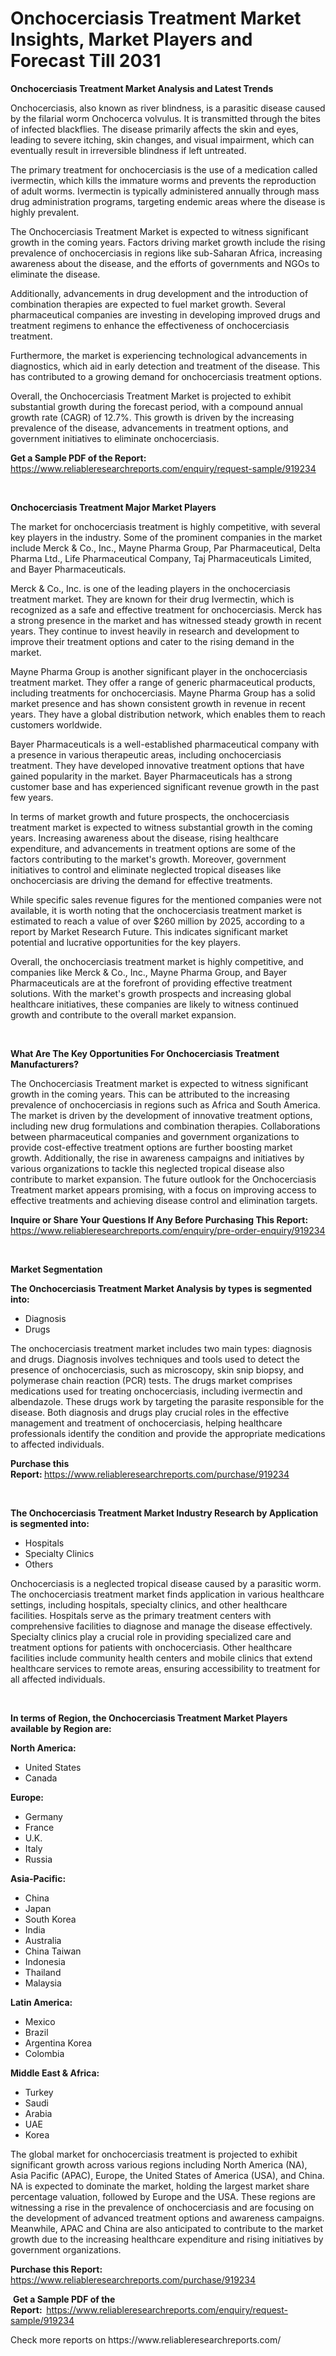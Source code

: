 <p><h1>Onchocerciasis Treatment Market Insights, Market Players and Forecast Till 2031</h1></p><p><strong>Onchocerciasis Treatment Market Analysis and Latest Trends</strong></p>
<p><p>Onchocerciasis, also known as river blindness, is a parasitic disease caused by the filarial worm Onchocerca volvulus. It is transmitted through the bites of infected blackflies. The disease primarily affects the skin and eyes, leading to severe itching, skin changes, and visual impairment, which can eventually result in irreversible blindness if left untreated.</p><p>The primary treatment for onchocerciasis is the use of a medication called ivermectin, which kills the immature worms and prevents the reproduction of adult worms. Ivermectin is typically administered annually through mass drug administration programs, targeting endemic areas where the disease is highly prevalent.</p><p>The Onchocerciasis Treatment Market is expected to witness significant growth in the coming years. Factors driving market growth include the rising prevalence of onchocerciasis in regions like sub-Saharan Africa, increasing awareness about the disease, and the efforts of governments and NGOs to eliminate the disease.</p><p>Additionally, advancements in drug development and the introduction of combination therapies are expected to fuel market growth. Several pharmaceutical companies are investing in developing improved drugs and treatment regimens to enhance the effectiveness of onchocerciasis treatment.</p><p>Furthermore, the market is experiencing technological advancements in diagnostics, which aid in early detection and treatment of the disease. This has contributed to a growing demand for onchocerciasis treatment options.</p><p>Overall, the Onchocerciasis Treatment Market is projected to exhibit substantial growth during the forecast period, with a compound annual growth rate (CAGR) of 12.7%. This growth is driven by the increasing prevalence of the disease, advancements in treatment options, and government initiatives to eliminate onchocerciasis.</p></p>
<p><strong>Get a Sample PDF of the Report:&nbsp;</strong> <a href="https://www.reliableresearchreports.com/enquiry/request-sample/919234">https://www.reliableresearchreports.com/enquiry/request-sample/919234</a></p>
<p>&nbsp;</p>
<p><strong>Onchocerciasis Treatment Major Market Players</strong></p>
<p><p>The market for onchocerciasis treatment is highly competitive, with several key players in the industry. Some of the prominent companies in the market include Merck & Co., Inc., Mayne Pharma Group, Par Pharmaceutical, Delta Pharma Ltd., Life Pharmaceutical Company, Taj Pharmaceuticals Limited, and Bayer Pharmaceuticals.</p><p>Merck & Co., Inc. is one of the leading players in the onchocerciasis treatment market. They are known for their drug Ivermectin, which is recognized as a safe and effective treatment for onchocerciasis. Merck has a strong presence in the market and has witnessed steady growth in recent years. They continue to invest heavily in research and development to improve their treatment options and cater to the rising demand in the market.</p><p>Mayne Pharma Group is another significant player in the onchocerciasis treatment market. They offer a range of generic pharmaceutical products, including treatments for onchocerciasis. Mayne Pharma Group has a solid market presence and has shown consistent growth in revenue in recent years. They have a global distribution network, which enables them to reach customers worldwide.</p><p>Bayer Pharmaceuticals is a well-established pharmaceutical company with a presence in various therapeutic areas, including onchocerciasis treatment. They have developed innovative treatment options that have gained popularity in the market. Bayer Pharmaceuticals has a strong customer base and has experienced significant revenue growth in the past few years.</p><p>In terms of market growth and future prospects, the onchocerciasis treatment market is expected to witness substantial growth in the coming years. Increasing awareness about the disease, rising healthcare expenditure, and advancements in treatment options are some of the factors contributing to the market's growth. Moreover, government initiatives to control and eliminate neglected tropical diseases like onchocerciasis are driving the demand for effective treatments.</p><p>While specific sales revenue figures for the mentioned companies were not available, it is worth noting that the onchocerciasis treatment market is estimated to reach a value of over $260 million by 2025, according to a report by Market Research Future. This indicates significant market potential and lucrative opportunities for the key players.</p><p>Overall, the onchocerciasis treatment market is highly competitive, and companies like Merck & Co., Inc., Mayne Pharma Group, and Bayer Pharmaceuticals are at the forefront of providing effective treatment solutions. With the market's growth prospects and increasing global healthcare initiatives, these companies are likely to witness continued growth and contribute to the overall market expansion.</p></p>
<p>&nbsp;</p>
<p><strong>What Are The Key Opportunities For Onchocerciasis Treatment Manufacturers?</strong></p>
<p><p>The Onchocerciasis Treatment market is expected to witness significant growth in the coming years. This can be attributed to the increasing prevalence of onchocerciasis in regions such as Africa and South America. The market is driven by the development of innovative treatment options, including new drug formulations and combination therapies. Collaborations between pharmaceutical companies and government organizations to provide cost-effective treatment options are further boosting market growth. Additionally, the rise in awareness campaigns and initiatives by various organizations to tackle this neglected tropical disease also contribute to market expansion. The future outlook for the Onchocerciasis Treatment market appears promising, with a focus on improving access to effective treatments and achieving disease control and elimination targets.</p></p>
<p><strong>Inquire or Share Your Questions If Any Before Purchasing This Report:</strong> <a href="https://www.reliableresearchreports.com/enquiry/pre-order-enquiry/919234">https://www.reliableresearchreports.com/enquiry/pre-order-enquiry/919234</a></p>
<p>&nbsp;</p>
<p><strong>Market Segmentation</strong></p>
<p><strong>The Onchocerciasis Treatment Market Analysis by types is segmented into:</strong></p>
<p><ul><li>Diagnosis</li><li>Drugs</li></ul></p>
<p><p>The onchocerciasis treatment market includes two main types: diagnosis and drugs. Diagnosis involves techniques and tools used to detect the presence of onchocerciasis, such as microscopy, skin snip biopsy, and polymerase chain reaction (PCR) tests. The drugs market comprises medications used for treating onchocerciasis, including ivermectin and albendazole. These drugs work by targeting the parasite responsible for the disease. Both diagnosis and drugs play crucial roles in the effective management and treatment of onchocerciasis, helping healthcare professionals identify the condition and provide the appropriate medications to affected individuals.</p></p>
<p><strong>Purchase this Report:&nbsp;</strong><a href="https://www.reliableresearchreports.com/purchase/919234">https://www.reliableresearchreports.com/purchase/919234</a></p>
<p>&nbsp;</p>
<p><strong>The Onchocerciasis Treatment Market Industry Research by Application is segmented into:</strong></p>
<p><ul><li>Hospitals</li><li>Specialty Clinics</li><li>Others</li></ul></p>
<p><p>Onchocerciasis is a neglected tropical disease caused by a parasitic worm. The onchocerciasis treatment market finds application in various healthcare settings, including hospitals, specialty clinics, and other healthcare facilities. Hospitals serve as the primary treatment centers with comprehensive facilities to diagnose and manage the disease effectively. Specialty clinics play a crucial role in providing specialized care and treatment options for patients with onchocerciasis. Other healthcare facilities include community health centers and mobile clinics that extend healthcare services to remote areas, ensuring accessibility to treatment for all affected individuals.</p></p>
<p>&nbsp;</p>
<p><strong>In terms of Region, the Onchocerciasis Treatment Market Players available by Region are:</strong></p>
<p>
    <p> <strong> North America: </strong>
        <ul>
            <li>United States</li>
            <li>Canada</li>
        </ul>
        </p> 
    <p> <strong> Europe: </strong>
        <ul>
            <li>Germany</li>
            <li>France</li>
            <li>U.K.</li>
            <li>Italy</li>
            <li>Russia</li>
        </ul>
        </p> 
    <p> <strong> Asia-Pacific: </strong>
        <ul>
            <li>China</li>
            <li>Japan</li>
            <li>South Korea</li>
            <li>India</li>
            <li>Australia</li>
            <li>China Taiwan</li>
            <li>Indonesia</li>
            <li>Thailand</li>
            <li>Malaysia</li>
        </ul>
        </p> 
    <p> <strong> Latin America: </strong>
        <ul>
            <li>Mexico</li>
            <li>Brazil</li>
            <li>Argentina Korea</li>
            <li>Colombia</li>
        </ul>
        </p> 
    <p> <strong> Middle East & Africa: </strong>
        <ul>
            <li>Turkey</li>
            <li>Saudi</li>
            <li>Arabia</li>
            <li>UAE</li>
            <li>Korea</li>
        </ul>
    </p>
    </p>
<p><p>The global market for onchocerciasis treatment is projected to exhibit significant growth across various regions including North America (NA), Asia Pacific (APAC), Europe, the United States of America (USA), and China. NA is expected to dominate the market, holding the largest market share percentage valuation, followed by Europe and the USA. These regions are witnessing a rise in the prevalence of onchocerciasis and are focusing on the development of advanced treatment options and awareness campaigns. Meanwhile, APAC and China are also anticipated to contribute to the market growth due to the increasing healthcare expenditure and rising initiatives by government organizations.</p></p>
<p><strong>Purchase this Report: </strong><a href="https://www.reliableresearchreports.com/purchase/919234">https://www.reliableresearchreports.com/purchase/919234</a></p>
<p>&nbsp;<strong>Get a Sample PDF of the Report:&nbsp;&nbsp;</strong><a href="https://www.reliableresearchreports.com/enquiry/request-sample/919234">https://www.reliableresearchreports.com/enquiry/request-sample/919234</a></p>
<p><strong></strong></p>
<p>Check more reports on https://www.reliableresearchreports.com/</p>